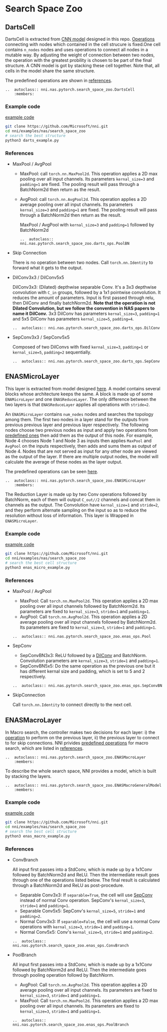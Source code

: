 # Search Space Zoo

## DartsCell

DartsCell is extracted from [CNN model](./DARTS.md) designed in this repo. [Operations](#darts-predefined-operations) connecting with nodes which contained in the cell strucure is fixed.One cell contains `n_nodes` nodes and uses operations to connect all nodes in a mutable way. By adjusting the weight of connection between two nodes, the operation with the greatest probility is chosen to be part of the final structure. A CNN model is got by stacking these cell together. Note that, all cells in the model share the same structure.

The predefined operations are shown in [references](#predefined-operations-darts).

```eval_rst
..  autoclass:: nni.nas.pytorch.search_space_zoo.DartsCell
    :members:
```

### Example code

[example code](https://github.com/microsoft/nni/tree/master/examples/nas/search_space_zoo/darts_example.py)

```bash
git clone https://github.com/Microsoft/nni.git
cd nni/examples/nas/search_space_zoo
# search the best structure
python3 darts_example.py
```

<a name="predefined-operations-darts"></a>

### References

* MaxPool / AvgPool
  * MaxPool: call `torch.nn.MaxPool2d`. This operation applies a 2D max pooling over all input channels. Its parameters `kernal_size=3` and `padding=1` are fixed. The pooling result will pass through a BatchNorm2d then return as the result.
  * AvgPool: call `torch.nn.AvgPool2d`. This operation applies a 2D average pooling over all input channels. Its parameters `kernal_size=3` and `padding=1` are fixed. The pooling result will pass through a BatchNorm2d then return as the result.

    MaxPool / AvgPool with `kernal_size=3` and `padding=1` followed by BatchNorm2d
    ```eval_rst
    ..  autoclass:: nni.nas.pytorch.search_space_zoo.darts_ops.PoolBN
    ```
* Skip Connection

    There is no operation between two nodes. Call `torch.nn.Identity` to forward what it gets to the output.
* DilConv3x3 / DilConv5x5

    <a name="DilConv"></a>DilConv3x3: (Dilated) depthwise separable Conv. It's a 3x3 depthwise convolution with `C_in` groups, followed by a 1x1 pointwise convolution. It reduces the amount of parameters. Input is first passed through relu, then DilConv and finally batchNorm2d. **Note that the operation is not Dilated Convolution, but we follow the convention in NAS papers to name it DilConv.** 3x3 DilConv has parameters `kernal_size=3`, `padding=1` and 5x5 DilConv has parameters `kernal_size=5`, `padding=4`.
    ```eval_rst
    ..  autoclass:: nni.nas.pytorch.search_space_zoo.darts_ops.DilConv
    ```
* SepConv3x3 / SepConv5x5

    Composed of two DilConvs with fixed `kernal_size=3`, `padding=1` or `kernal_size=5`, `padding=2` sequentially.
    ```eval_rst
    ..  autoclass:: nni.nas.pytorch.search_space_zoo.darts_ops.SepConv
    ```

## ENASMicroLayer

This layer is extracted from model designed [here](./ENAS.md). A model contains several blocks whose architecture keeps the same. A block is made up of some `ENAMicroLayer` 
and one `ENASReduceLayer`. The only difference between the two layers is that `ENASReduceLayer` applies all operations with `stride=2`.

An `ENASMicroLayer` contains `num_nodes` nodes and searches the topology among them. The first two nodes in a layer stand for the outputs from previous previous layer and previous layer respectively. The following nodes choose two previous nodes as input and apply two operations from [predefined ones](#predefined-operations-enas) then add them as the output of this node. For example, Node 4 chooses Node 1 and Node 3 as inputs then applies `MaxPool` and `AvgPool` on the inputs respectively, then adds and sums them as output of Node 4. Nodes that are not served as input for any other node are viewed as the output of the layer. If there are multiple output nodes, the model will calculate the average of these nodes as the layer output.

The predefined operations can be seen [here](#predefined-operations-enas).

```eval_rst
..  autoclass:: nni.nas.pytorch.search_space_zoo.ENASMicroLayer
    :members:
```

The Reduction Layer is made up by two Conv operations followed by BatchNorm, each of them will output `C_out//2` channels and concat them in channels as the output. The Convolution have `kernal_size=1` and `stride=2`, and they perform alternate sampling on the input so as to reduce the resolution without loss of information. This layer is Wrapped in `ENASMicroLayer`.

### Example code

[example code](https://github.com/microsoft/nni/tree/master/examples/nas/search_space_zoo/enas_micro_example.py)

```bash
git clone https://github.com/Microsoft/nni.git
cd nni/examples/nas/search_space_zoo
# search the best cell structure
python3 enas_micro_example.py
```

<a name="predefined-operations-enas"></a>

### References

* MaxPool / AvgPool
    * MaxPool: Call `torch.nn.MaxPool2d`. This operation applies a 2D max pooling over all input channels followed by BatchNorm2d. Its parameters are fixed to `kernal_size=3`, `stride=1` and `padding=1`.
    * AvgPool: Call `torch.nn.AvgPool2d`. This operation applies a 2D average pooling over all input channels followed by BatchNorm2d. Its parameters are fixed to `kernal_size=3`, `stride=1` and `padding=1`.
    ```eval_rst
    ..  autoclass:: nni.nas.pytorch.search_space_zoo.enas_ops.Pool
    ```

* SepConv
    * SepConvBN3x3: ReLU followed by a [DilConv](#DilConv) and BatchNorm. Convolution parameters are `kernal_size=3`, `stride=1` and `padding=1`.
    * SepConvBN5x5: Do the same operation as the previous one but it has different kernal size and padding, which is set to 5 and 2 respectively.
    
    ```eval_rst
    ..  autoclass:: nni.nas.pytorch.search_space_zoo.enas_ops.SepConvBN
    ```

* SkipConnection

    Call `torch.nn.Identity` to connect directly to the next cell.

## ENASMacroLayer

In Macro search, the controller makes two decisions for each layer: i) the [operation](#macro-operations) to perform on the previous layer, ii) the previous layer to connect to for skip connections. NNI privides [predefined operations](#macro-operations) for macro search, which are listed in [references](#macro-operations).


```eval_rst
..  autoclass:: nni.nas.pytorch.search_space_zoo.ENASMacroLayer
    :members:
```

To describe the whole search space, NNI provides a model, which is built by stacking the layers.

```eval_rst
..  autoclass:: nni.nas.pytorch.search_space_zoo.ENASMacroGeneralModel
    :members:
```

### Example code

[example code](https://github.com/microsoft/nni/tree/master/examples/nas/search_space_zoo/enas_macro_example.py)

```bash
git clone https://github.com/Microsoft/nni.git
cd nni/examples/nas/search_space_zoo
# search the best cell structure
python3 enas_macro_example.py
```

<a name="macro-operations"></a>

### References

* ConvBranch
    
    All input first passes into a StdConv, which is made up by a 1x1Conv followed by BatchNorm2d and ReLU. Then the intermediate result goes through one of the operations listed below. The final result is calculated through a BatchNorm2d and ReLU as post-procedure.
    * Separable Conv3x3: If `separable=True`, the cell will use [SepConv](#DilConv) instead of normal Conv operation. SepConv's `kernal_size=3`, `stride=1` and `padding=1`.
    * Separable Conv5x5: SepConv's `kernal_size=5`, `stride=1` and `padding=2`.
    * Normal Conv3x3: If `separable=False`, the cell will use a normal Conv operations with `kernal_size=3`, `stride=1` and `padding=1`.
    * Normal Conv5x5: Conv's `kernal_size=5`, `stride=1` and `padding=2`.

    ```eval_rst
    ..  autoclass:: nni.nas.pytorch.search_space_zoo.enas_ops.ConvBranch
    ```
* PoolBranch

    All input first passes into a StdConv, which is made up by a 1x1Conv followed by BatchNorm2d and ReLU. Then the intermediate goes through pooling operation followd by BatchNorm.
    * AvgPool: Call `torch.nn.AvgPool2d`. This operation applies a 2D average pooling over all input channels. Its parameters are fixed to `kernal_size=3`, `stride=1` and `padding=1`.
    * MaxPool: Call `torch.nn.MaxPool2d`. This operation applies a 2D max pooling over all input channels. Its parameters are fixed to `kernal_size=3`, `stride=1` and `padding=1`.

    ```eval_rst
    ..  autoclass:: nni.nas.pytorch.search_space_zoo.enas_ops.PoolBranch
    ```

<!-- push -->
